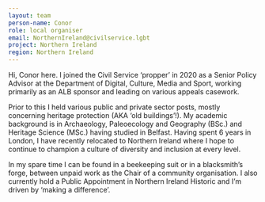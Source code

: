 ```yaml
---
layout: team
person-name: Conor
role: local organiser
email: NorthernIreland@civilservice.lgbt
project: Northern Ireland
region: Northern Ireland
---
```

Hi, Conor here. I joined the Civil Service ‘propper’ in 2020 as a Senior Policy Advisor at the Department of Digital, Culture, Media and Sport, working primarily as an ALB sponsor and leading on various appeals casework.

Prior to this I held various public and private sector posts, mostly concerning heritage protection (AKA ‘old buildings’!). My academic background is in Archaeology, Paleoecology and Geography (BSc.) and Heritage Science (MSc.) having studied in Belfast. Having spent 6 years in London, I have recently relocated to Northern Ireland where I hope to continue to champion a culture of diversity and inclusion at every level.

In my spare time I can be found in a beekeeping suit or in a blacksmith’s forge, between unpaid work as the Chair of a community organisation. I also currently hold a Public Appointment in Northern Ireland Historic and I’m driven by ‘making a difference’.